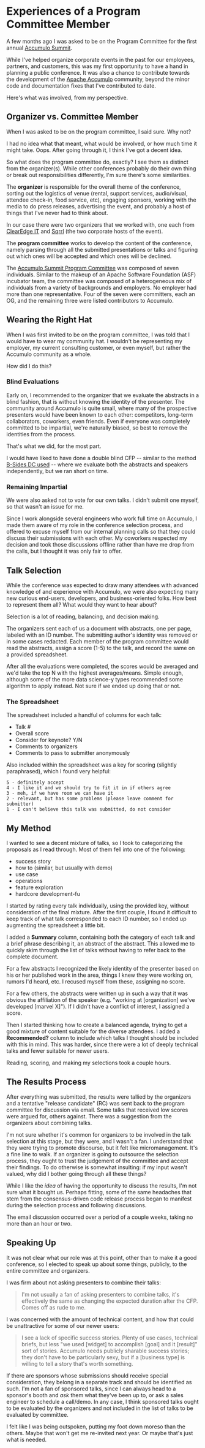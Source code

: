 <!-- title: Experiences of a Program Committee Member -->
<!-- categories: essays -->
<!-- tags: accumulo,conferences -->
<!-- published: 2014-05-26T12:38:00-05:00 -->
<!-- updated: 2014-11-29T16:31:00-05:00 -->
<!-- summary: My experience on the 2014 Accumulo Summit Program Committee. -->

# Experiences of a Program Committee Member

A few months ago I was asked to be on the Program Committee for the first annual [Accumulo Summit](http://accumulosummit.com/).

While I've helped organize corporate events in the past for our employees, partners, and customers, this was my first opportunity to have a hand in planning a public conference. It was also a chance to contribute towards the development of the [Apache Accumulo](http://accumulo.apache.org) community, beyond the minor code and documentation fixes that I've contributed to date.

Here's what was involved, from my perspective. 

## Organizer vs. Committee Member

When I was asked to be on the program committee, I said sure. Why not?

I had no idea what that meant, what would be involved, or how much time it might take. Oops. After going through it, I think I've got a decent idea.

So what does the program committee do, exactly? I see them as distinct from the organizer(s). While other conferences probably do their own thing or break out responsibilities differently, I'm sure there's some similarities.

The **organizer** is responsible for the overall theme of the conference, sorting out the logistics of venue (rental, support services, audio/visual, attendee check-in, food service, etc), engaging sponsors, working with the media to do press releases, advertising the event, and probably a host of things that I've never had to think about.

In our case there were two organizers that we worked with, one each from [ClearEdge IT](http://clearedgeit.com) and [Sqrrl](http://sqrrl.com) (the two corporate hosts of the event).

The **program committee** works to develop the content of the conference, namely parsing through all the submitted presentations or talks and figuring out which ones will be accepted and which ones will be declined.

The [Accumulo Summit Program Committee](http://accumulosummit.com/program/committee/) was composed of seven individuals. Similar to the makeup of an Apache Software Foundation (ASF) incubator team, the committee was composed of a heterogeneous mix of individuals from a variety of backgrounds and employers. No employer had more than one representative. Four of the seven were committers, each an OG, and the remaining three were listed contributors to Accumulo.

## Wearing the Right Hat

When I was first invited to be on the program committee, I was told that I would have to wear my community hat. I wouldn't be representing my employer, my current consulting customer, or even myself, but rather the Accumulo community as a whole.

How did I do this?

### Blind Evaluations

Early on, I recommended to the organizer that we evaluate the abstracts in a blind fashion, that is without knowing the identity of the presenter. The community around Accumulo is quite small, where many of the prospective presenters would have been known to each other: competitors, long-term collaborators, coworkers, even friends. Even if everyone was completely committed to be impartial, we're naturally biased, so best to remove the identities from the process.

That's what we did, for the most part.

I would have liked to have done a double blind CFP -- similar to the method [B-Sides DC used](http://www.bsidesdc.org/Security_B-Sides_DC/Blog/Entries/2013/8/11_How_We_Did_a_Double-blind_CFP.html) -- where we evaluate both the abstracts and speakers independently, but we ran short on time.

### Remaining Impartial

We were also asked not to vote for our own talks. I didn't submit one myself, so that wasn't an issue for me.

Since I work alongside several engineers who work full time on Accumulo, I made them aware of my role in the conference selection process, and offered to excuse myself from our internal planning calls so that they could discuss their submissions with each other. My coworkers respected my decision and took those discussions offline rather than have me drop from the calls, but I thought it was only fair to offer.

## Talk Selection

While the conference was expected to draw many attendees with advanced knowledge of and experience with Accumulo, we were also expecting many new curious end-users, developers, and business-oriented folks. How best to represent them all? What would they want to hear about?

Selection is a lot of reading, balancing, and decision making.

The organizers sent each of us a document with abstracts, one per page, labeled with an ID number. The submitting author's identity was removed or in some cases redacted. Each member of the program committee would read the abstracts, assign a score (1-5) to the talk, and record the same on a provided spreadsheet.

After all the evaluations were completed, the scores would be averaged and we'd take the top N with the highest averages/means. Simple enough, although some of the more data science-y types recommended some algorithm to apply instead. Not sure if we ended up doing that or not.

### The Spreadsheet

The spreadsheet included a handful of columns for each talk:

* Talk #
* Overall score
* Consider for keynote? Y/N
* Comments to organizers
* Comments to pass to submitter anonymously

Also included within the spreadsheet was a key for scoring (slightly paraphrased), which I found very helpful:

	5 - definitely accept
	4 - I like it and we should try to fit it in if others agree
	3 - meh, if we have room we can have it
	2 - relevant, but has some problems (please leave comment for submitter)
	1 - I can't believe this talk was submitted, do not consider
	
## My Method

I wanted to see a decent mixture of talks, so I took to categorizing the proposals as I read through. Most of them fell into one of the following:

- success story
- how to (similar, but usually with demo)
- use case
- operations
- feature exploration
- hardcore development-fu

I started by rating every talk individually, using the provided key, without consideration of the final mixture. After the first couple, I found it difficult to keep track of what talk corresponded to each ID number, so I ended up augmenting the spreadsheet a little bit.

I added a **Summary** column, containing both the category of each talk and a brief phrase describing it, an abstract of the abstract. This allowed me to quickly skim through the list of talks without having to refer back to the complete document.

For a few abstracts I recognized the likely identity of the presenter based on his or her published work in the area, things I knew they were working on, rumors I'd heard, etc. I recused myself from these, assigning no score.

For a few others, the abstracts were written up in such a way that it was obvious the affiliation of the speaker (e.g. "working at [organization] we've developed [marvel X]"). If I didn't have a conflict of interest, I assigned a score.

Then I started thinking how to create a balanced agenda, trying to get a good mixture of content suitable for the diverse attendees. I added a **Recommended?** column to include which talks I thought should be included with this in mind. This was harder, since there were a lot of deeply technical talks and fewer suitable for newer users.

Reading, scoring, and making my selections took a couple hours.

## The Results Process

After everything was submitted, the results were tallied by the organizers and a tentative "release candidate" (RC) was sent back to the program committee for discussion via email. Some talks that received low scores were argued for, others against. There was a suggestion from the organizers about combining talks.

I'm not sure whether it's common for organizers to be involved in the talk selection at this stage, but they were, and I wasn't a fan. I understand that they were trying to promote discourse, but it felt like micromanagement. It's a fine line to walk. If an organizer is going to outsource the selection process, they ought to trust the judgement of the committee and accept their findings. To do otherwise is somewhat insulting: if my input wasn't valued, why did I bother going through all these things?

While I like the *idea* of having the opportunity to discuss the results, I'm not sure what it bought us. Perhaps fitting, some of the same headaches that stem from the consensus-driven code release process began to manifest during the selection process and following discussions.

The email discussion occurred over a period of a couple weeks, taking no more than an hour or two.

## Speaking Up

It was not clear what our role was at this point, other than to make it a good conference, so I elected to speak up about some things, publicly, to the entire committee and organizers.

I was firm about not asking presenters to combine their talks:

> I'm not usually a fan of asking presenters to combine talks, it's effectively the same as changing the expected duration after the CFP. Comes off as rude to me. 

I was concerned with the amount of technical content, and how that could be unattractive for some of our newer users:

> I see a lack of specific success stories. Plenty of use cases, technical briefs, but less "we used [widget] to accomplish [goal] and it [result]" sort of stories. Accumulo needs publicly sharable success stories; they don't have to be particularly sexy, but if a [business type] is willing to tell a story that's worth something.
	
If there are sponsors whose submissions should receive special consideration, they belong in a separate track and should be identified as such. I'm not a fan of sponsored talks, since I can always head to a sponsor's booth and *ask* them what they've been up to, or ask a sales engineer to schedule a call/demo. In any case, I think sponsored talks ought to be evaluated by the organizers and not included in the list of talks to be evaluated by committee.

I felt like I was being outspoken, putting my foot down moreso than the others. Maybe that won't get me re-invited next year. Or maybe that's just what is needed.

